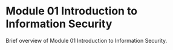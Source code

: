 # Module 01 Introduction to Information Security

Brief overview of Module 01 Introduction to Information Security.
